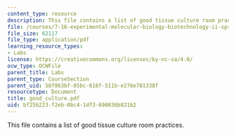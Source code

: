 ```yaml
---
content_type: resource
description: This file contains a list of good tissue culture room practices.
file: /courses/7-16-experimental-molecular-biology-biotechnology-ii-spring-2005/bf25b223f2eb0bc41df3690836b821b2_good_culture.pdf
file_size: 62117
file_type: application/pdf
learning_resource_types:
- Labs
license: https://creativecommons.org/licenses/by-nc-sa/4.0/
ocw_type: OCWFile
parent_title: Labs
parent_type: CourseSection
parent_uid: 58f863bf-85bc-616f-511b-e276e701338f
resourcetype: Document
title: good_culture.pdf
uid: bf25b223-f2eb-0bc4-1df3-690836b821b2
---
```

This file contains a list of good tissue culture room practices.